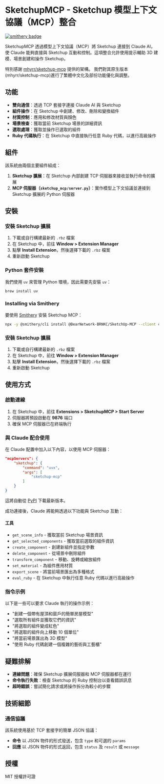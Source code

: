 # SketchupMCP - Sketchup 模型上下文協議（MCP）整合
[![smithery badge](https://smithery.ai/badge/@BearNetwork-BRNKC/SketchUp-MCP)](https://smithery.ai/server/@BearNetwork-BRNKC/SketchUp-MCP)

SketchupMCP 透過模型上下文協議（MCP）將 Sketchup 連接到 Claude AI，使 Claude 能夠直接與 Sketchup 互動和控制。這項整合允許使用提示輔助 3D 建模、場景創建和操作 Sketchup。

特別感謝 [mhyrr/sketchup-mcp](https://github.com/mhyrr/sketchup-mcp) 提供的架構。
我們對其原生版本(mhyrr/sketchup-mcp)進行了繁體中文化及部份功能優化與調整。

## 功能

* **雙向通信**：透過 TCP 套接字連接 Claude AI 與 Sketchup
* **組件操作**：在 Sketchup 中創建、修改、刪除和變換組件
* **材質控制**：應用和修改材質與顏色
* **場景檢查**：獲取當前 Sketchup 場景的詳細資訊
* **選取處理**：獲取並操作已選取的組件
* **Ruby 代碼執行**：在 Sketchup 中直接執行任意 Ruby 代碼，以進行高級操作

## 組件

該系統由兩個主要組件組成：

1. **Sketchup 擴展**：在 Sketchup 內部創建 TCP 伺服器來接收並執行命令的擴展
2. **MCP 伺服器（`sketchup_mcp/server.py`）**：實作模型上下文協議並連接到 Sketchup 擴展的 Python 伺服器

## 安裝

### 安裝 Sketchup 擴展

1. 下載或自行構建最新的 `.rbz` 檔案
2. 在 Sketchup 中，前往 **Window > Extension Manager**
3. 點擊 **Install Extension**，然後選擇下載的 `.rbz` 檔案
4. 重新啟動 Sketchup

### Python 套件安裝

我們使用 `uv` 來管理 Python 環境，因此需要先安裝 `uv`：

```sh
brew install uv
```

### Installing via Smithery

要使用  [Smithery](https://smithery.ai/server/@BearNetwork-BRNKC/SketchUp-MCP) 安裝 Sketchup MCP：

```bash
npx -y @smithery/cli install @BearNetwork-BRNKC/SketchUp-MCP --client claude
```

### 安裝 Sketchup 擴展

1. 下載或自行構建最新的 `.rbz` 檔案
2. 在 Sketchup 中，前往 **Window > Extension Manager**
3. 點擊 **Install Extension**，然後選擇下載的 `.rbz` 檔案
4. 重新啟動 Sketchup

## 使用方式

### 啟動連線

1. 在 Sketchup 中，前往 **Extensions > SketchupMCP > Start Server**
2. 伺服器將預設啟動在 **9876** 端口
3. 確保 MCP 伺服器已在終端執行

### 與 Claude 配合使用

在 Claude 配置中加入以下內容，以使用 MCP 伺服器：

```json
"mcpServers": {
    "sketchup": {
        "command": "uvx",
        "args": [
            "sketchup-mcp"
        ]
    }
}
```

這將自動從 [PyPI](https://pypi.org/project/sketchup-mcp/) 下載最新版本。

成功連接後，Claude 將能夠透過以下功能與 Sketchup 互動：

#### 工具

* `get_scene_info` - 獲取當前 Sketchup 場景資訊
* `get_selected_components` - 獲取當前選取的組件資訊
* `create_component` - 創建新組件並指定參數
* `delete_component` - 從場景中刪除組件
* `transform_component` - 移動、旋轉或縮放組件
* `set_material` - 為組件應用材質
* `export_scene` - 將當前場景匯出為多種格式
* `eval_ruby` - 在 Sketchup 中執行任意 Ruby 代碼以進行高級操作

### 指令示例

以下是一些可以要求 Claude 執行的操作示例：

* "創建一個帶有屋頂和窗戶的簡單房屋模型"
* "選取所有組件並獲取它們的資訊"
* "將選取的組件變成紅色"
* "將選取的組件向上移動 10 個單位"
* "將當前場景匯出為 3D 模型"
* "使用 Ruby 代碼創建一個複雜的藝術與工藝櫃"

## 疑難排解

* **連線問題**：確保 Sketchup 擴展伺服器和 MCP 伺服器都在運行
* **命令執行失敗**：檢查 Sketchup 的 Ruby 控制台以查看錯誤訊息
* **超時錯誤**：嘗試簡化請求或將操作拆分為較小的步驟

## 技術細節

### 通信協議

該系統使用基於 TCP 套接字的簡單 JSON 協議：

* **命令** 以 JSON 物件的形式發送，包含 `type` 和可選的 `params`
* **回應** 以 JSON 物件的形式返回，包含 `status` 及 `result` 或 `message`

## 授權

MIT 授權許可證

